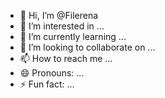 - 👋 Hi, I’m @Filerena
- 👀 I’m interested in ...
- 🌱 I’m currently learning ...
- 💞️ I’m looking to collaborate on ...
- 📫 How to reach me ...
- 😄 Pronouns: ...
- ⚡ Fun fact: ...

<!---
Filerena/Filerena is a ✨ special ✨ repository because its `README.md` (this file) appears on your GitHub profile.
You can click the Preview link to take a look at your changes.
--->
